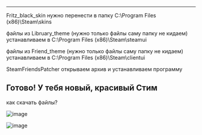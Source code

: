 ---------------------------------
Fritz_black_skin нужно перенести в папку 
C:\Program Files (x86)\Steam\skins

файлы из Libruary_theme (нужно только файлы саму папку не кидаем) устанавливаем в 
C:\Program Files (x86)\Steam\steamui

файлы из Friend_theme (нужно только файлы саму папку не кидаем) устанавливаем в
C:\Program Files (x86)\Steam\clientui

SteamFriendsPatcher открываем архив и устанавливаем программу

Готово! У тебя новый, красивый Стим
---------------------------------

как скачать файлы?

![image](https://user-images.githubusercontent.com/38975320/157385483-2f981c67-9082-44e7-af21-b1c6c4545874.png)

![image](https://user-images.githubusercontent.com/38975320/157385578-6e22d02c-f919-41b1-928e-5cad189cb438.png)
